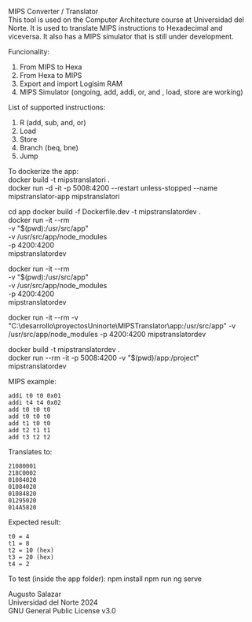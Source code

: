 MIPS Converter / Translator   
This tool is used on the Computer Architecture course at Universidad del Norte. It is used to translate MIPS instructions to Hexadecimal and viceversa. It also has a MIPS simulator that is still under development.

Funcionality:
1. From MIPS to Hexa
2. From Hexa to MIPS
3. Export and import Logisim RAM
4. MIPS Simulator (ongoing, add, addi, or, and , load, store are working)

List of supported instructions:
1. R (add, sub, and, or)
2. Load
3. Store
4. Branch (beq, bne)
5. Jump

To dockerize the app:   
docker build -t mipstranslatori .   
docker run -d -it -p 5008:4200 --restart unless-stopped --name mipstranslator-app mipstranslatori

cd app
docker build -f Dockerfile.dev -t mipstranslatordev .     
docker run -it --rm \
  -v "$(pwd):/usr/src/app" \
  -v /usr/src/app/node_modules \
  -p 4200:4200 \
  mipstranslatordev


docker run -it --rm \
  -v "$(pwd):/usr/src/app" \
  -v /usr/src/app/node_modules \
  -p 4200:4200 \
  mipstranslatordev


docker run -it --rm -v "C:\desarrollo\proyectosUninorte\MIPSTranslator\app:/usr/src/app" -v /usr/src/app/node_modules -p 4200:4200 mipstranslatordev


docker build -t mipstranslatordev .   
docker run --rm -it -p 5008:4200 -v "$(pwd)/app:/project" mipstranslatordev


MIPS example:
```assembly
addi t0 t0 0x01
addi t4 t4 0x02
add t0 t0 t0
add t0 t0 t0
add t1 t0 t0
add t2 t1 t1
add t3 t2 t2
```
Translates to:
```assembly
21080001
218C0002
01084020
01084020
01084820
01295020
014A5820
```
Expected result:
```assembly
t0 = 4
t1 = 8
t2 = 10 (hex)
t3 = 20 (hex)
t4 = 2
```

To test (inside the app folder):
npm install 
npm run ng serve
 

Augusto Salazar   
Universidad del Norte 2024   
GNU General Public License v3.0